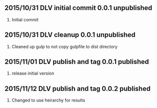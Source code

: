 ## 2015/10/31 DLV initial commit 0.0.1 unpublished
1. Initial commit

## 2015/10/31 DLV cleanup 0.0.1 unpublished
1. Cleaned up gulp to not copy gulpfile to dist directory
## 2015/11/01 DLV publish and tag 0.0.1 published
1. release initial version
## 2015/11/12 DLV publish and tag 0.0.2 published
1. Changed to use heirarchy for results


